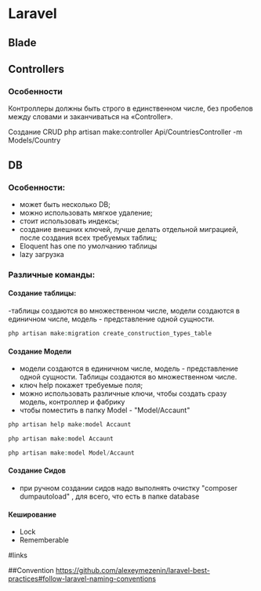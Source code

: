 # Laravel

## Blade

## Controllers

### Особенности
Контроллеры должны быть строго в единственном числе, без пробелов между словами и заканчиваться на «Controller».

Создание CRUD
php artisan make:controller Api/CountriesController -m Models/Country


## DB

### Особенности:
- может быть несколько DB; 
- можно использовать мягкое удаление;
- стоит использовать индексы;
- создание внешних ключей, лучше делать отдельной миграцией, после создания всех требуемых таблиц;
- Eloquent has one по умолчанию таблицы
- lazy загрузка

### Различные команды:
#### Создание таблицы:
-таблицы создаются во множественном числе, модели создаются в единичном числе, модель  - представление одной сущности.  

```php
php artisan make:migration create_construction_types_table
```

#### Создание Модели
- модели создаются в единичном числе, модель  - представление одной сущности. Таблицы создаются во множественном числе. 
- ключ help покажет требуемые поля;
- можно использовать различные ключи, чтобы создать сразу модель, контроллер и фабрику
- чтобы поместить в папку Model - "Model/Accaunt"

```php
php artisan help make:model Accaunt
```

```php
php artisan make:model Accaunt
```

```php
php artisan make:model Model/Accaunt
```

#### Создание Сидов
- при ручном создании сидов надо выполнять  очистку "composer dumpautoload" , для всего, что есть в папке database

#### Кеширование
- Lock
- Rememberable


#links

##Convention
https://github.com/alexeymezenin/laravel-best-practices#follow-laravel-naming-conventions